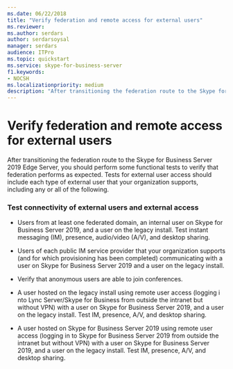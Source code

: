 ```yaml
---
ms.date: 06/22/2018
title: "Verify federation and remote access for external users"
ms.reviewer: 
ms.author: serdars
author: serdarsoysal
manager: serdars
audience: ITPro
ms.topic: quickstart
ms.service: skype-for-business-server
f1.keywords:
- NOCSH
ms.localizationpriority: medium
description: "After transitioning the federation route to the Skype for Business Server 2019 Edge Server, you should perform some functional tests to verify that federation performs as expected. Tests for external user access should include each type of external user that your organization supports, including any or all of the following."
---
```


# Verify federation and remote access for external users

After transitioning the federation route to the Skype for Business Server 2019 Edge Server, you should perform some functional tests to verify that federation performs as expected. Tests for external user access should include each type of external user that your organization supports, including any or all of the following.
  
### Test connectivity of external users and external access

- Users from at least one federated domain, an internal user on Skype for Business Server 2019, and a user on the legacy install. Test instant messaging (IM), presence, audio/video (A/V), and desktop sharing.
    
- Users of each public IM service provider that your organization supports (and for which provisioning has been completed) communicating with a user on Skype for Business Server 2019 and a user on the legacy install. 
    
- Verify that anonymous users are able to join conferences.
    
- A user hosted on the legacy install using remote user access (logging i nto Lync Server/Skype for Business from outside the intranet but without VPN) with a user on Skype for Business Server 2019, and a user on the legacy install. Test IM, presence, A/V, and desktop sharing.
    
- A user hosted on Skype for Business Server 2019 using remote user access (logging in to Skype for Business Server 2019 from outside the intranet but without VPN) with a user on Skype for Business Server 2019, and a user on the legacy install. Test IM, presence, A/V, and desktop sharing.
    


